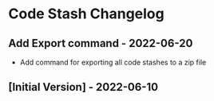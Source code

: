 # Code Stash Changelog

## Add Export command - 2022-06-20
- Add command for exporting all code stashes to a zip file

## [Initial Version] - 2022-06-10
